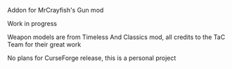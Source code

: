 Addon for MrCrayfish's Gun mod

Work in progress

Weapon models are from Timeless And Classics mod, all credits to the TaC Team for their great work

No plans for CurseForge release, this is a personal project
